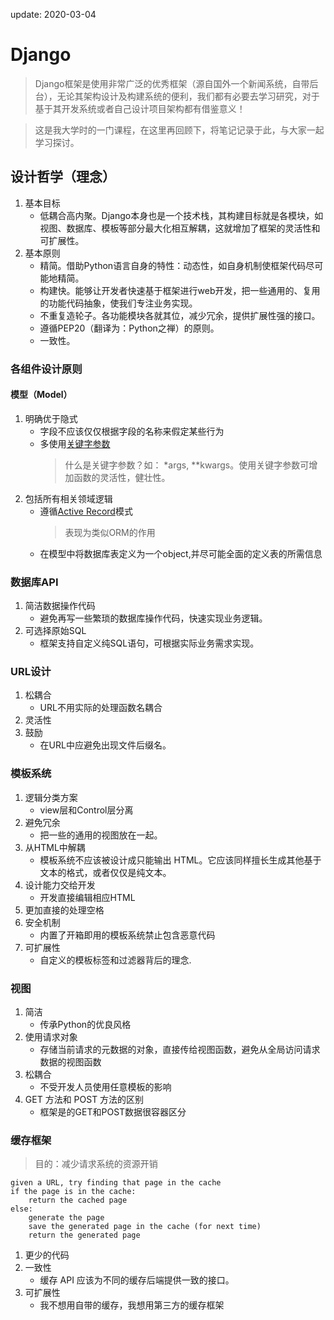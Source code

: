 update: 2020-03-04
# Django
> Django框架是使用非常广泛的优秀框架（源自国外一个新闻系统，自带后台），无论其架构设计及构建系统的便利，我们都有必要去学习研究，对于基于其开发系统或者自己设计项目架构都有借鉴意义！

> 这是我大学时的一门课程，在这里再回顾下，将笔记记录于此，与大家一起学习探讨。
## 设计哲学（理念）
1. 基本目标
    - 低耦合高内聚。Django本身也是一个技术栈，其构建目标就是各模块，如视图、数据库、模板等部分最大化相互解耦，这就增加了框架的灵活性和可扩展性。
2. 基本原则
    - 精简。借助Python语言自身的特性：动态性，如自身机制使框架代码尽可能地精简。
    - 构建快。能够让开发者快速基于框架进行web开发，把一些通用的、复用的功能代码抽象，使我们专注业务实现。
    - 不重复造轮子。各功能模块各就其位，减少冗余，提供扩展性强的接口。
    - 遵循PEP20（翻译为：Python之禅）的原则。
    - 一致性。
### 各组件设计原则
#### 模型（Model）
1. 明确优于隐式
    + 字段不应该仅仅根据字段的名称来假定某些行为
    + 多使用[关键字参数](https://www.liaoxuefeng.com/wiki/1016959663602400/1017261630425888)
        > 什么是关键字参数？如： *args, **kwargs。使用关键字参数可增加函数的灵活性，健壮性。
2. 包括所有相关领域逻辑
    + 遵循[Active Record](https://zh.wikipedia.org/zh-cn/Active_Record)模式
        > 表现为类似ORM的作用
    + 在模型中将数据库表定义为一个object,并尽可能全面的定义表的所需信息
### 数据库API
1. 简洁数据操作代码
    + 避免再写一些繁琐的数据库操作代码，快速实现业务逻辑。
2. 可选择原始SQL
    + 框架支持自定义纯SQL语句，可根据实际业务需求实现。
### URL设计
1. 松耦合
    + URL不用实际的处理函数名耦合
2. 灵活性
3. 鼓励
    + 在URL中应避免出现文件后缀名。
### 模板系统
1. 逻辑分类方案
    + view层和Control层分离
2. 避免冗余
    + 把一些的通用的视图放在一起。
3. 从HTML中解耦
    + 模板系统不应该被设计成只能输出 HTML。它应该同样擅长生成其他基于文本的格式，或者仅仅是纯文本。
4. 设计能力交给开发
    + 开发直接编辑相应HTML
5. 更加直接的处理空格
6. 安全机制
    + 内置了开箱即用的模板系统禁止包含恶意代码
7. 可扩展性
    + 自定义的模板标签和过滤器背后的理念.
### 视图
1. 简洁
    + 传承Python的优良风格
2. 使用请求对象
    + 存储当前请求的元数据的对象，直接传给视图函数，避免从全局访问请求数据的视图函数
3. 松耦合
    + 不受开发人员使用任意模板的影响
4. GET 方法和 POST 方法的区别
    + 框架是的GET和POST数据很容器区分
### 缓存框架
> 目的：减少请求系统的资源开销
```
given a URL, try finding that page in the cache
if the page is in the cache:
    return the cached page
else:
    generate the page
    save the generated page in the cache (for next time)
    return the generated page
```
1. 更少的代码
2. 一致性
    + 缓存 API 应该为不同的缓存后端提供一致的接口。
3. 可扩展性 
    + 我不想用自带的缓存，我想用第三方的缓存框架